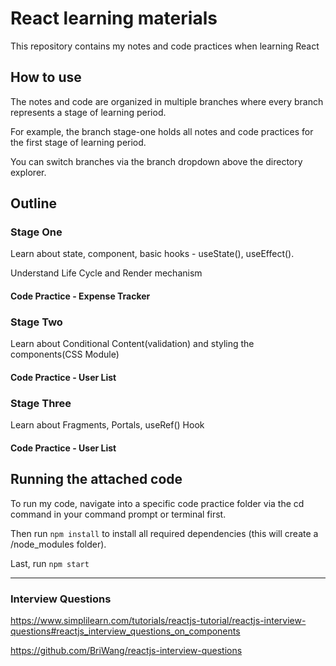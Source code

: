 # React learning materials

This repository contains my notes and code practices when learning React

## How to use

The notes and code are organized in multiple branches where every branch represents a stage of learning period.

For example, the branch stage-one holds all notes and code practices for the first stage of learning period.

You can switch branches via the branch dropdown above the directory explorer.


## Outline

### Stage One

Learn about state, component, basic hooks - useState(), useEffect().

Understand Life Cycle and Render mechanism

#### Code Practice - Expense Tracker

### Stage Two

Learn about Conditional Content(validation) and styling the components(CSS Module)

#### Code Practice - User List

### Stage Three

Learn about Fragments, Portals, useRef() Hook

#### Code Practice - User List

## Running the attached code

To run my code, navigate into a specific code practice folder via the cd command in your command prompt or terminal first.

Then run ```npm install``` to install all required dependencies (this will create a /node_modules folder).

Last, run ```npm start```

---------------------------------------------------------------------------------------------------------------------------------------------


### Interview Questions

https://www.simplilearn.com/tutorials/reactjs-tutorial/reactjs-interview-questions#reactjs_interview_questions_on_components

https://github.com/BriWang/reactjs-interview-questions
